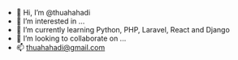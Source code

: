 - 👋 Hi, I’m @thuahahadi
- 👀 I’m interested in ...
- 🌱 I’m currently learning Python, PHP, Laravel, React and Django
- 💞️ I’m looking to collaborate on ...
- 📫 thuahahadi@gmail.com

<!---
thuahahadi/thuahahadi is a ✨ special ✨ repository because its `README.md` (this file) appears on your GitHub profile.
You can click the Preview link to take a look at your changes.
--->
